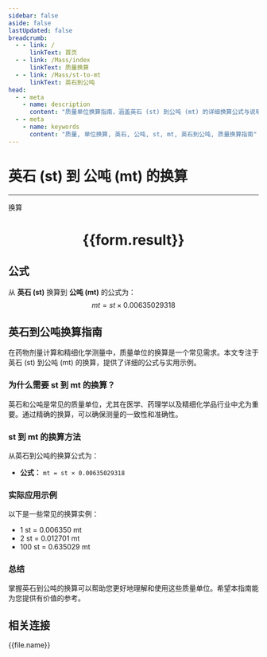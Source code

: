 ```yaml
---
sidebar: false
aside: false
lastUpdated: false
breadcrumb:
  - - link: /
      linkText: 首页
  - - link: /Mass/index
      linkText: 质量换算
  - - link: /Mass/st-to-mt
      linkText: 英石到公吨
head:
  - - meta
    - name: description
      content: "质量单位换算指南，涵盖英石 (st) 到公吨 (mt) 的详细换算公式与说明。"
  - - meta
    - name: keywords
      content: "质量, 单位换算, 英石, 公吨, st, mt, 英石到公吨, 质量换算指南"
---
```

# 英石 (st) 到 公吨 (mt) 的换算
---
<script setup>
import { onMounted, reactive, inject, ref } from 'vue'
import { NButton, NForm, NFormItem, NInput, NInputNumber, NSelect, NCard, useMessage,NGrid ,NGi } from 'naive-ui'
import { defineClientComponent } from 'vitepress'
import { Mass } from '../../files';

const convert = inject('convert')

const form = reactive({
  number: null,
  result: '',
})

const convertHandler = () => {
  if (form.number !== null && !isNaN(form.number)) {
    const convertedValue = parseFloat(form.number) * 0.00635029318
    form.result = `${form.number}st = ${convertedValue.toFixed(6)}mt`
  } else {
    form.result = '请输入有效的数值。'
  }
}
</script>

<n-form size="large" :model="form">
  <n-form-item label="英石 (st)">
    <n-input-number v-model:value="form.number" placeholder="输入英石" style="width: 100%" />
  </n-form-item>
  <n-form-item>
    <n-button type="primary" @click="convertHandler" block>换算</n-button>
  </n-form-item>
</n-form>

<n-card  embedded :bordered="false" hoverable>
  <div  style="text-align:center">
    <h1>{{form.result}}</h1>
  </div>
</n-card>

## 公式

从 **英石 (st)** 换算到 **公吨 (mt)** 的公式为：
$$ mt = st \times 0.00635029318 $$

## 英石到公吨换算指南

在药物剂量计算和精细化学测量中，质量单位的换算是一个常见需求。本文专注于英石 (st) 到公吨 (mt) 的换算，提供了详细的公式与实用示例。

### 为什么需要 st 到 mt 的换算？

英石和公吨是常见的质量单位，尤其在医学、药理学以及精细化学品行业中尤为重要。通过精确的换算，可以确保测量的一致性和准确性。

### st 到 mt 的换算方法

从英石到公吨的换算公式为：

- **公式：** `mt = st × 0.00635029318`

### 实际应用示例

以下是一些常见的换算实例：

- 1 st = 0.006350 mt
- 2 st = 0.012701 mt
- 100 st = 0.635029 mt

### 总结

掌握英石到公吨的换算可以帮助您更好地理解和使用这些质量单位。希望本指南能为您提供有价值的参考。

## 相关连接
<n-grid x-gap="12" :cols="4">
  <n-gi v-for="(file, index) in Mass" :key="index">
    <n-button
      text
      tag="a"
      :href="file.path"
      type="primary"
    >
      {{file.name}}
    </n-button>
  </n-gi>
</n-grid>